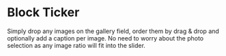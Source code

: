 # Block Ticker

Simply drop any images on the gallery field, order them by drag & drop and optionally add a caption per image. No need to worry about the photo selection as any image ratio will fit into the slider.
